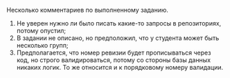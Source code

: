 Несколько комментариев по выполненному заданию.

1. Не уверен нужно ли было писать какие-то запросы в репозиториях, потому опустил;
2. В задании не описано, но предположил, что у студента может быть несколько групп;
3. Предполагается, что номер ревизии будет прописываться через код, но строго валидироваться, потому со стороны базы данных никаких логик. То же относится и к порядковому номеру валидации.